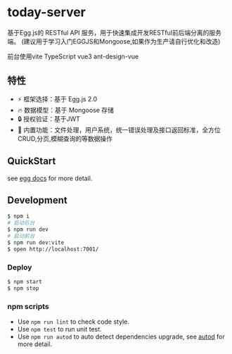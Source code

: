 # today-server

基于Egg.js的 RESTful API 服务，用于快速集成开发RESTful前后端分离的服务端。 (建议用于学习入门EGGJS和Mongoose,如果作为生产请自行优化和改造)

前台使用vite TypeScript vue3 ant-design-vue

## 特性
- ⚡ 框架选择：基于 Egg.js 2.0 
- 🔥 数据模型：基于 Mongoose 存储
- 🔒 授权验证：基于JWT
- 🚀 内置功能：文件处理，用户系统，统一错误处理及接口返回标准，全方位CRUD,分页,模糊查询的等数据操作
## QuickStart

<!-- add docs here for user -->

see [egg docs][egg] for more detail.


## Development

```bash
$ npm i
# 启动后台
$ npm run dev 
# 启动前台
$ npm run dev:vite 
$ open http://localhost:7001/
```

### Deploy

```bash
$ npm start
$ npm stop
```

### npm scripts

- Use `npm run lint` to check code style.
- Use `npm test` to run unit test.
- Use `npm run autod` to auto detect dependencies upgrade, see [autod](https://www.npmjs.com/package/autod) for more detail.


[egg]: https://eggjs.org